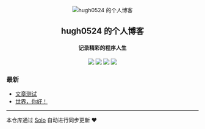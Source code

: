 <p align="center"><img alt="hugh0524 的个人博客" src="https://static.b3log.org/images/brand/solo-32.png"></p><h2 align="center">
hugh0524 的个人博客
</h2>

<h4 align="center">记录精彩的程序人生</h4>
<p align="center"><a title="hugh0524 的个人博客" target="_blank" href="https://github.com/hugh0524/solo-blog"><img src="https://img.shields.io/github/last-commit/hugh0524/solo-blog.svg?style=flat-square&color=FF9900"></a>
<a title="GitHub repo size in bytes" target="_blank" href="https://github.com/hugh0524/solo-blog"><img src="https://img.shields.io/github/repo-size/hugh0524/solo-blog.svg?style=flat-square"></a>
<a title="Solo Version" target="_blank" href="https://github.com/b3log/solo/releases"><img src="https://img.shields.io/badge/solo-3.6.6-f1e05a.svg?style=flat-square&color=blueviolet"></a>
<a title="Hits" target="_blank" href="https://github.com/b3log/hits"><img src="https://hits.b3log.org/hugh0524/solo-blog.svg"></a></p>

### 最新

* [文章测试](http://newblog.uproject.cn/articles/2019/11/10/1573371797144.html)
* [世界，你好！](http://newblog.uproject.cn/hello-solo)



---

本仓库通过 [Solo](https://github.com/b3log/solo) 自动进行同步更新 ❤️ 